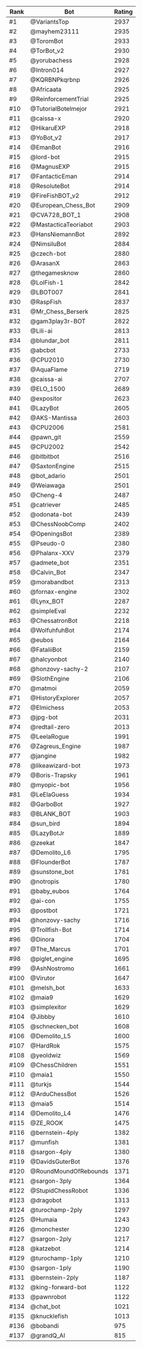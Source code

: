 Rank|Bot|Rating
---|---|---
#1|@VariantsTop|2937
#2|@mayhem23111|2935
#3|@ToromBot|2933
#4|@TorBot_v2|2930
#5|@yorubachess|2928
#6|@Intron014|2927
#7|@KQRBNPkqrbnp|2926
#8|@Africaata|2925
#9|@ReinforcementTrial|2925
#10|@TutorialBotelmejor|2921
#11|@caissa-x|2920
#12|@HikaruEXP|2918
#13|@YoBot_v2|2917
#14|@EmanBot|2916
#15|@lord-bot|2915
#16|@MagnusEXP|2915
#17|@FantacticEman|2914
#18|@ResoluteBot|2914
#19|@FireFishBOT_v2|2912
#20|@European_Chess_Bot|2909
#21|@CVA728_BOT_1|2908
#22|@MastacticaTeoriabot|2903
#23|@HansNiemannBot|2892
#24|@NimsiluBot|2884
#25|@czech-bot|2880
#26|@ArasanX|2863
#27|@thegamesknow|2860
#28|@LolFish-1|2842
#29|@LBOT007|2841
#30|@RaspFish|2837
#31|@Mr_Chess_Berserk|2825
#32|@gam3play3r-BOT|2822
#33|@Lili-ai|2813
#34|@blundar_bot|2811
#35|@abcbot|2733
#36|@CPU2010|2730
#37|@AquaFlame|2719
#38|@caissa-ai|2707
#39|@ELO_1500|2689
#40|@expositor|2623
#41|@LazyBot|2605
#42|@AKS-Mantissa|2603
#43|@CPU2006|2581
#44|@pawn_git|2559
#45|@CPU2002|2542
#46|@bitbitbot|2516
#47|@SaxtonEngine|2515
#48|@bot_adario|2501
#49|@Weiawaga|2501
#50|@Cheng-4|2487
#51|@catriever|2485
#52|@odonata-bot|2439
#53|@ChessNoobComp|2402
#54|@OpeningsBot|2389
#55|@Pseudo-0|2380
#56|@Phalanx-XXV|2379
#57|@admete_bot|2351
#58|@Calvin_Bot|2347
#59|@morabandbot|2313
#60|@fornax-engine|2302
#61|@Lynx_BOT|2287
#62|@simpleEval|2232
#63|@ChessatronBot|2218
#64|@WolfuhfuhBot|2174
#65|@eubos|2164
#66|@FataliiBot|2159
#67|@halcyonbot|2140
#68|@honzovy-sachy-2|2107
#69|@SlothEngine|2106
#70|@matmoi|2059
#71|@HistoryExplorer|2057
#72|@Elmichess|2053
#73|@jpg-bot|2031
#74|@redtail-zero|2013
#75|@LeelaRogue|1991
#76|@Zagreus_Engine|1987
#77|@jangine|1982
#78|@likeawizard-bot|1973
#79|@Boris-Trapsky|1961
#80|@myopic-bot|1956
#81|@LeElaGuess|1934
#82|@GarboBot|1927
#83|@BLANK_BOT|1903
#84|@sun_bird|1894
#85|@LazyBotJr|1889
#86|@zeekat|1847
#87|@Demolito_L6|1795
#88|@FlounderBot|1787
#89|@sunstone_bot|1781
#90|@notropis|1780
#91|@baby_eubos|1764
#92|@ai-con|1755
#93|@postbot|1721
#94|@honzovy-sachy|1716
#95|@Trollfish-Bot|1714
#96|@Dinora|1704
#97|@The_Marcus|1701
#98|@piglet_engine|1695
#99|@AshNostromo|1661
#100|@Virutor|1647
#101|@melsh_bot|1633
#102|@maia9|1629
#103|@simplexitor|1629
#104|@Jibbby|1610
#105|@schnecken_bot|1608
#106|@Demolito_L5|1600
#107|@HardRok|1575
#108|@yeoldwiz|1569
#109|@ChessChildren|1551
#110|@maia1|1550
#111|@turkjs|1544
#112|@ArduChessBot|1526
#113|@maia5|1514
#114|@Demolito_L4|1476
#115|@ZE_ROOK|1475
#116|@bernstein-4ply|1382
#117|@munfish|1381
#118|@sargon-4ply|1380
#119|@DavidsGuterBot|1376
#120|@RoundMoundOfRebounds|1371
#121|@sargon-3ply|1364
#122|@StupidChessRobot|1336
#123|@dragobot|1313
#124|@turochamp-2ply|1297
#125|@Humaia|1243
#126|@monchester|1230
#127|@sargon-2ply|1217
#128|@katzebot|1214
#129|@turochamp-1ply|1210
#130|@sargon-1ply|1190
#131|@bernstein-2ply|1187
#132|@king-forward-bot|1122
#133|@pawnrobot|1122
#134|@chat_bot|1021
#135|@knucklefish|1013
#136|@bobandi|975
#137|@grandQ_AI|815
